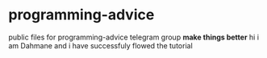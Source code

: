 # programming-advice
public files for programming-advice telegram group **make things better**
hi i am Dahmane and i have successfuly flowed the tutorial
